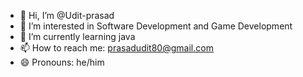 - 👋 Hi, I’m @Udit-prasad
- 👀 I’m interested in Software Development and Game Development
- 🌱 I’m currently learning java
- 📫 How to reach me: prasadudit80@gmail.com
- 😄 Pronouns: he/him

<!---
Udit-prasad/Udit-prasad is a ✨ special ✨ repository because its `README.md` (this file) appears on your GitHub profile.
You can click the Preview link to take a look at your changes.
--->
